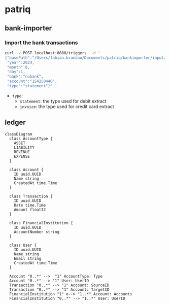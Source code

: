 # patriq

## bank-importer

### Import the bank transactions

```bash
curl -v POST localhost:8080/triggers  -d '
{"basePath":"/Users/fabian.brandao/Documents/patriq/bankimporter/input/",
 "year":2024,
 "month":8,
 "day":1,
 "bank":"nubank",
 "account":"154250440",
 "type":"statement"}'
```
- `type`: 
  - `statement`: the type used for debit extract
  - `invoice`: the type used for credit card extract

## ledger

```mermaid
classDiagram
  class AccountType {
    ASSET
    LIABILITY
    REVENUE
    EXPENSE
  }

  class Account {
    ID uuid.UUID
    Name string
    CreatedAt time.Time
  }

  class Transaction {
    ID uuid.UUID
    Date time.Time
    Amount float32
  }

  class FinancialInstitution {
    ID uuid.UUID
    AccountNumber string
  }

  class User {
    ID uuid.UUID
    Name string
    Email string
    CreatedAt time.Time
  }

  Account "0..*" -->  "1" AccountType: Type
  Account "0..*" --> "1" User: UserID
  Transaction "0..*" --> "1" Account: SourceID
  Transaction "0..*" --> "1" Account: TargetID
  FinancialInstitution "1" o--> "1..*" Account: Accounts
  FinancialInstitution "0..*" --> "1..*" User: UserID
```
